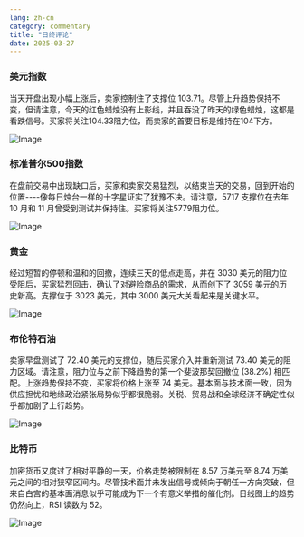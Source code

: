 ```yaml
---
lang: zh-cn
category: commentary
title: "日终评论"
date: 2025-03-27
---
```


### 美元指数

当天开盘出现小幅上涨后，卖家控制住了支撑位 103.71。尽管上升趋势保持不变，但请注意，今天的红色蜡烛没有上影线，并且吞没了昨天的绿色蜡烛，这都是看跌信号。买家将关注104.33阻力位，而卖家的首要目标是维持在104下方。

![Image](https://markleighedu.github.io/img/Mar-2025/27-Mar-2025/usdindex.jpg)

### 标准普尔500指数

在盘前交易中出现缺口后，买家和卖家交易猛烈，以结束当天的交易，回到开始的位置----像每日烛台一样的十字星证实了犹豫不决。请注意，5717 支撑位在去年 10 月和 11 月曾受到测试并保持住。买家将关注5779阻力位。 

![Image](https://markleighedu.github.io/img/Mar-2025/27-Mar-2025/sp500.jpg)

### 黄金

经过短暂的停顿和温和的回撤，连续三天的低点走高，并在 3030 美元的阻力位受阻后，买家猛烈回击，确认了对避险商品的需求，从而创下了 3059 美元的历史新高。支撑位于 3023 美元，其中 3000 美元大关看起来是关键水平。

![Image](https://markleighedu.github.io/img/Mar-2025/27-Mar-2025/gold.jpg)

### 布伦特石油

卖家早盘测试了 72.40 美元的支撑位，随后买家介入并重新测试 73.40 美元的阻力区域。请注意，阻力位与之前下降趋势的第一个斐波那契回撤位 (38.2%) 相匹配。上涨趋势保持不变，买家将价格上涨至 74 美元。基本面与技术面一致，因为供应担忧和地缘政治紧张局势似乎都很脆弱。关税、贸易战和全球经济不确定性似乎都加剧了上行趋势。

![Image](https://markleighedu.github.io/img/Mar-2025/27-Mar-2025/brentoil.jpg)

### 比特币

加密货币又度过了相对平静的一天，价格走势被限制在 8.57 万美元至 8.74 万美元之间的相对狭窄区间内。尽管技术面并未发出信号或倾向于朝任一方向突破，但来自白宫的基本面消息似乎可能成为下一个有意义举措的催化剂。日线图上的趋势仍然向上，RSI 读数为 52。

![Image](https://markleighedu.github.io/img/Mar-2025/27-Mar-2025/bitcoin.jpg)

